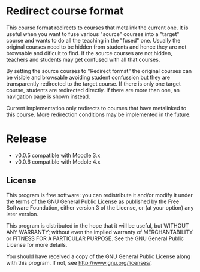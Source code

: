 # Redirect course format #

This course format redirects to courses that metalink the current one.
It is useful when you want to fuse various "source" courses into a "target" course and wants to do all the teaching in the "fused" one.
Usually the original courses need to be hidden from students and hence they are not browsable and
dificult to find. If the source courses are not hidden, teachers and students may get confused with all that courses.

By setting the source courses to "Redirect format" the original courses can be visible and browsable avoiding student confussion but they are transparently redirected to the target course.
If there is only one target course, students are redirected directly. If there are more than one, an navigation page is shown instead.

Current implementation only redirects to courses that have metalinked to this course.
More redirection conditions may be implemented in the future.
# Release

- v0.0.5 compatible with Moodle 3.x
- v0.0.6 compatible with Modole 4.x

## License ##

This program is free software: you can redistribute it and/or modify it under
the terms of the GNU General Public License as published by the Free Software
Foundation, either version 3 of the License, or (at your option) any later
version.

This program is distributed in the hope that it will be useful, but WITHOUT ANY
WARRANTY; without even the implied warranty of MERCHANTABILITY or FITNESS FOR A
PARTICULAR PURPOSE.  See the GNU General Public License for more details.

You should have received a copy of the GNU General Public License along with
this program.  If not, see <http://www.gnu.org/licenses/>.
